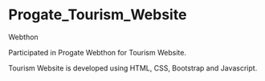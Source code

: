 # Progate_Tourism_Website
Webthon

Participated in Progate Webthon for Tourism Website.

Tourism Website is developed using HTML, CSS, Bootstrap and Javascript.
